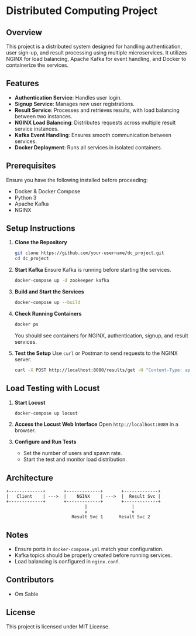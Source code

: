 # Distributed Computing Project

## Overview
This project is a distributed system designed for handling authentication, user sign-up, and result processing using multiple microservices. It utilizes NGINX for load balancing, Apache Kafka for event handling, and Docker to containerize the services.

## Features
- **Authentication Service**: Handles user login.
- **Signup Service**: Manages new user registrations.
- **Result Service**: Processes and retrieves results, with load balancing between two instances.
- **NGINX Load Balancing**: Distributes requests across multiple result service instances.
- **Kafka Event Handling**: Ensures smooth communication between services.
- **Docker Deployment**: Runs all services in isolated containers.

## Prerequisites
Ensure you have the following installed before proceeding:
- Docker & Docker Compose
- Python 3
- Apache Kafka
- NGINX

## Setup Instructions

1. **Clone the Repository**
   ```bash
   git clone https://github.com/your-username/dc_project.git
   cd dc_project
   ```

2. **Start Kafka**
   Ensure Kafka is running before starting the services.
   ```bash
   docker-compose up -d zookeeper kafka
   ```

3. **Build and Start the Services**
   ```bash
   docker-compose up --build
   ```

4. **Check Running Containers**
   ```bash
   docker ps
   ```
   You should see containers for NGINX, authentication, signup, and result services.

5. **Test the Setup**
   Use `curl` or Postman to send requests to the NGINX server.
   ```bash
   curl -X POST http://localhost:8080/results/get -H "Content-Type: application/json" -d '{"email": "user@example.com"}'
   ```

## Load Testing with Locust

1. **Start Locust**
   ```bash
   docker-compose up locust
   ```

2. **Access the Locust Web Interface**
   Open `http://localhost:8089` in a browser.

3. **Configure and Run Tests**
   - Set the number of users and spawn rate.
   - Start the test and monitor load distribution.

## Architecture
```
+-------------+       +-------------+       +-------------+
|   Client    | --->  |    NGINX    | --->  |  Result Svc |
+-------------+       +-------------+       +-------------+
                              |                 |
                              v                 v
                         Result Svc 1      Result Svc 2
```

## Notes
- Ensure ports in `docker-compose.yml` match your configuration.
- Kafka topics should be properly created before running services.
- Load balancing is configured in `nginx.conf`.

## Contributors
- Om Sable

## License
This project is licensed under MIT License.

